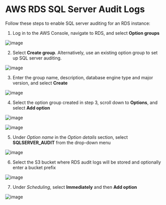 # AWS RDS SQL Server Audit Logs

Follow these steps to enable SQL server auditing for an RDS instance:

1. Log in to the AWS Console, navigate to RDS, and select **Option groups**

![image](https://user-images.githubusercontent.com/78450870/145225792-73b13c47-52dd-447b-ada4-6656ce9590cc.png)

2. Select **Create group**. Alternatively, use an existing option group to set up SQL server auditing.

![image](https://user-images.githubusercontent.com/78450870/145225948-fc54ad18-0889-49f0-b62b-e81592237e30.png)

3. Enter the group name, description, database engine type and major version, and select **Create**

![image](https://user-images.githubusercontent.com/78450870/145226250-a0580b43-dc47-4f2b-97c5-daad0f7818a5.png)

4. Select the option group created in step 3, scroll down to **Options**, and select **Add option**

![image](https://user-images.githubusercontent.com/78450870/145226498-b479ce17-ac35-4e9b-95af-35bbc2695259.png)

![image](https://user-images.githubusercontent.com/78450870/145226620-8bf46bda-b23b-4210-a881-c12979852d3a.png)

5. Under *Option name* in the *Option details* section, select **SQLSERVER_AUDIT** from the drop-down menu

![image](https://user-images.githubusercontent.com/78450870/145226845-eeda28d5-440d-4e0b-826c-050f1f998d4e.png)

6. Select the S3 bucket where RDS audit logs will be stored and optionally enter a bucket prefix

![image](https://user-images.githubusercontent.com/78450870/145227061-fe9b7613-7efa-4322-b527-41f163395c73.png)

7. Under *Scheduling*, select **Immediately** and then **Add option**

![image](https://user-images.githubusercontent.com/78450870/145227482-0f85318c-0891-4152-b15e-7f505dd10fce.png)
